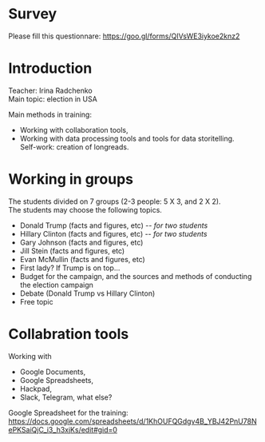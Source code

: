 # Survey
Please fill this questionnare:  https://goo.gl/forms/QIVsWE3iykoe2knz2 

# Introduction
Teacher: Irina Radchenko     
Main topic: election in USA        
         
Main methods in training: 
*	Working with collaboration tools,
*	Working with data processing tools and tools for data storitelling.    
Self-work: creation of longreads.    

# Working in groups
The students divided on 7 groups (2-3 people: 5 X 3, and 2 X 2).        
The students may choose the following topics.        
*	Donald Trump (facts and figures, etc) -- _for two students_
*	Hillary Clinton (facts and figures, etc) -- _for two students_
* Gary Johnson (facts and figures, etc)
*	Jill Stein (facts and figures, etc)
*	Evan McMullin (facts and figures, etc)
*	First lady? If Trump is on top...
*	Budget for the campaign, and the sources and methods of conducting the election campaign
*	Debate (Donald Trump vs Hillary Clinton)
*	Free topic    

# Collabration tools     
Working with 
*	Google Documents, 
*	Google Spreadsheets, 
*	Hackpad, 
*	Slack, Telegram, what else?

Google Spreadsheet for the training: https://docs.google.com/spreadsheets/d/1KhOUFQGdgv4B_YBJ42PnU78NePKSaiQjC_i3_h3xjKs/edit#gid=0

